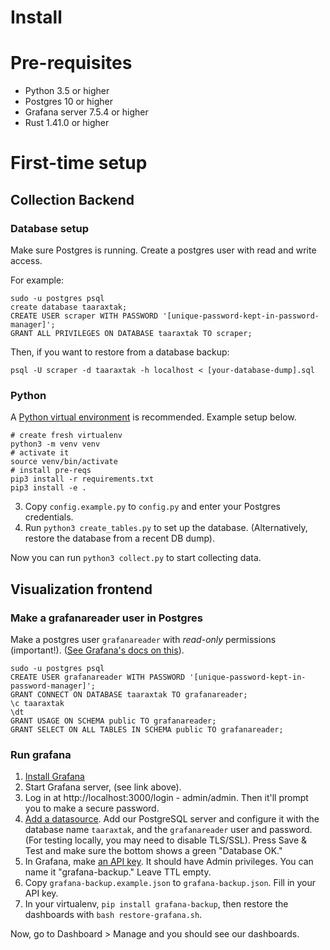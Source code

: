 # Install

# Pre-requisites

- Python 3.5 or higher
- Postgres 10 or higher
- Grafana server 7.5.4 or higher
- Rust 1.41.0 or higher

# First-time setup


## Collection Backend

### Database setup

Make sure Postgres is running. Create a postgres user with read and write access.

For example:

```
sudo -u postgres psql
create database taaraxtak;
CREATE USER scraper WITH PASSWORD '[unique-password-kept-in-password-manager]';
GRANT ALL PRIVILEGES ON DATABASE taaraxtak TO scraper;
```

Then, if you want to restore from a database backup:

```
psql -U scraper -d taaraxtak -h localhost < [your-database-dump].sql 
```


### Python

A [Python virtual environment](https://docs.python.org/3/library/venv.html) is recommended. Example setup below.

```
# create fresh virtualenv
python3 -m venv venv
# activate it
source venv/bin/activate
# install pre-reqs
pip3 install -r requirements.txt
pip3 install -e .
```

3. Copy `config.example.py` to `config.py` and enter your Postgres credentials. 
4. Run `python3 create_tables.py` to set up the database. (Alternatively, restore the database from a recent DB dump).

Now you can run `python3 collect.py` to start collecting data.

## Visualization frontend

### Make a grafanareader user in Postgres

Make a postgres user `grafanareader` with *read-only* permissions (important!).
([See Grafana's docs on this](https://grafana.com/docs/grafana/latest/datasources/postgres/#database-user-permissions-important)).

```
sudo -u postgres psql
CREATE USER grafanareader WITH PASSWORD '[unique-password-kept-in-password-manager]';
GRANT CONNECT ON DATABASE taaraxtak TO grafanareader;
\c taaraxtak
\dt
GRANT USAGE ON SCHEMA public TO grafanareader;
GRANT SELECT ON ALL TABLES IN SCHEMA public TO grafanareader;
```

### Run grafana

1. [Install Grafana](https://grafana.com/docs/grafana/latest/installation/debian/)
2. Start Grafana server, (see link above).
3. Log in at http://localhost:3000/login - admin/admin. Then it'll prompt you to make a secure password.
4. [Add a datasource](https://grafana.com/docs/grafana/latest/datasources/add-a-data-source/). Add our PostgreSQL server and configure it with the database name `taaraxtak`, and the `grafanareader` user and password. (For testing locally, you may need to disable TLS/SSL). Press Save & Test and make sure the bottom shows a green "Database OK."
5. In Grafana, make [an API key](https://grafana.com/docs/grafana/latest/http_api/auth/). It should have Admin privileges. You can name it "grafana-backup." Leave TTL empty.
6. Copy `grafana-backup.example.json` to `grafana-backup.json`. Fill in your API key.
7. In your virtualenv, `pip install grafana-backup`, then restore the dashboards with `bash restore-grafana.sh`.

Now, go to Dashboard > Manage and you should see our dashboards.
